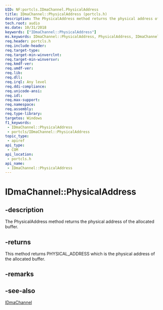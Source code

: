 ```yaml
---
UID: NF:portcls.IDmaChannel.PhysicalAddress
title: IDmaChannel::PhysicalAddress (portcls.h)
description: The PhysicalAddress method returns the physical address of the allocated buffer.
tech.root: audio
ms.date: 10/31/2018
keywords: ["IDmaChannel::PhysicalAddress"]
ms.keywords: IDmaChannel::PhysicalAddress, PhysicalAddress, IDmaChannel.PhysicalAddress, IDmaChannel::PhysicalAddress, IDmaChannel.PhysicalAddress
req.header: portcls.h
req.include-header: 
req.target-type: 
req.target-min-winverclnt: 
req.target-min-winversvr: 
req.kmdf-ver: 
req.umdf-ver: 
req.lib: 
req.dll: 
req.irql: Any level
req.ddi-compliance: 
req.unicode-ansi: 
req.idl: 
req.max-support: 
req.namespace: 
req.assembly: 
req.type-library: 
targetos: Windows
f1_keywords:
 - IDmaChannel::PhysicalAddress
 - portcls/IDmaChannel::PhysicalAddress
topic_type:
 - apiref
api_type:
 - COM
api_location:
 - portcls.h
api_name:
 - IDmaChannel::PhysicalAddress
---
```


# IDmaChannel::PhysicalAddress


## -description

The PhysicalAddress method returns the physical address of the allocated buffer.

## -returns

This method returns PHYSICAL_ADDRESS which is the physical address of the allocated buffer.

## -remarks

## -see-also

[IDmaChannel](nn-portcls-idmachannel.md)

